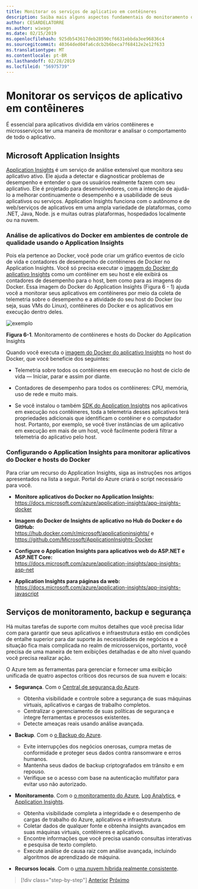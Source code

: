 ```yaml
---
title: Monitorar os serviços de aplicativo em contêineres
description: Saiba mais alguns aspectos fundamentais do monitoramento de arquiteturas de contêiner
author: CESARDELATORRE
ms.author: wiwagn
ms.date: 02/15/2019
ms.openlocfilehash: 925db543617deb28590cf6631ebbda3ee96836c4
ms.sourcegitcommit: 40364ded04fa6cdcb2b6beca7f68412e2e12f633
ms.translationtype: MT
ms.contentlocale: pt-BR
ms.lasthandoff: 02/28/2019
ms.locfileid: "56975739"
---
```

# <a name="monitor-containerized-application-services"></a>Monitorar os serviços de aplicativo em contêineres

É essencial para aplicativos dividida em vários contêineres e microsserviços ter uma maneira de monitorar e analisar o comportamento de todo o aplicativo.

## <a name="microsoft-application-insights"></a>Microsoft Application Insights

[Application Insights](https://docs.microsoft.com/azure/application-insights/app-insights-overview) é um serviço de análise extensível que monitora seu aplicativo ativo. Ele ajuda a detectar e diagnosticar problemas de desempenho e entender o que os usuários realmente fazem com seu aplicativo. Ele é projetado para desenvolvedores, com a intenção de ajudá-lo a melhorar continuamente o desempenho e a usabilidade de seus aplicativos ou serviços. Application Insights funciona com o autônomo e de web/serviços de aplicativos em uma ampla variedade de plataformas, como .NET, Java, Node. js e muitas outras plataformas, hospedados localmente ou na nuvem.

### <a name="analyzing-docker-apps-in-qa-environments-using-application-insights"></a>Análise de aplicativos do Docker em ambientes de controle de qualidade usando o Application Insights

Pois ela pertence ao Docker, você pode criar um gráfico eventos de ciclo de vida e contadores de desempenho de contêineres de Docker no Application Insights. Você só precisa executar o [imagem do Docker do aplicativo Insights](https://hub.docker.com/r/microsoft/applicationinsights/) como um contêiner em seu host e ele exibirá os contadores de desempenho para o host, bem como para as imagens do Docker. Essa imagem do Docker do Application Insights (Figura 6 - 1) ajuda você a monitorar seus aplicativos em contêineres por meio da coleta de telemetria sobre o desempenho e a atividade do seu host do Docker (ou seja, suas VMs do Linux), contêineres do Docker e os aplicativos em execução dentro deles.

![exemplo](./media/image1.png)

**Figura 6-1**. Monitoramento de contêineres e hosts do Docker do Application Insights

Quando você executa o [imagem do Docker do aplicativo Insights](https://hub.docker.com/r/microsoft/applicationinsights/) no host do Docker, que você beneficie dos seguintes:

- Telemetria sobre todos os contêineres em execução no host de ciclo de vida — Iniciar, parar e assim por diante.

- Contadores de desempenho para todos os contêineres: CPU, memória, uso de rede e muito mais.

- Se você instalou o também [SDK do Application Insights](https://docs.microsoft.com/azure/application-insights/app-insights-asp-net) nos aplicativos em execução nos contêineres, toda a telemetria desses aplicativos terá propriedades adicionais que identificam o contêiner e o computador host. Portanto, por exemplo, se você tiver instâncias de um aplicativo em execução em mais de um host, você facilmente poderá filtrar a telemetria do aplicativo pelo host.

### <a name="setting-up-application-insights-to-monitor-docker-applications-and-docker-hosts"></a>Configurando o Application Insights para monitorar aplicativos do Docker e hosts do Docker

Para criar um recurso do Application Insights, siga as instruções nos artigos apresentados na lista a seguir. Portal do Azure criará o script necessário para você.

- **Monitore aplicativos do Docker no Application Insights:** \
  <https://docs.microsoft.com/azure/application-insights/app-insights-docker>

- **Imagem do Docker de Insights de aplicativo no Hub do Docker e do GitHub:** \
  <https://hub.docker.com/r/microsoft/applicationinsights/> e \
  <https://github.com/Microsoft/ApplicationInsights-Docker>

- **Configure o Application Insights para aplicativos web do ASP.NET e ASP.NET Core:** \
  <https://docs.microsoft.com/azure/application-insights/app-insights-asp-net>

- **Application Insights para páginas da web:**  
  <https://docs.microsoft.com/azure/application-insights/app-insights-javascript>

## <a name="security-backup-and-monitoring-services"></a>Serviços de monitoramento, backup e segurança

Há muitas tarefas de suporte com muitos detalhes que você precisa lidar com para garantir que seus aplicativos e infraestrutura estão em condições de entalhe superior para dar suporte às necessidades de negócios e a situação fica mais complicada no realm de microsserviços, portanto, você precisa de uma maneira de tem exibições detalhadas e de alto nível quando você precisa realizar ação.

O Azure tem as ferramentas para gerenciar e fornecer uma exibição unificada de quatro aspectos críticos dos recursos de sua nuvem e locais:

- **Segurança**. Com o [Central de segurança do Azure](https://azure.microsoft.com/services/security-center/).
  - Obtenha visibilidade e controle sobre a segurança de suas máquinas virtuais, aplicativos e cargas de trabalho completos.
  - Centralizar o gerenciamento de suas políticas de segurança e integre ferramentas e processos existentes.
  - Detecte ameaças reais usando análise avançada.

- **Backup**. Com o [o Backup do Azure](https://azure.microsoft.com/services/backup/).
  - Evite interrupções dos negócios onerosas, cumpra metas de conformidade e proteger seus dados contra ransomware e erros humanos.
  - Mantenha seus dados de backup criptografados em trânsito e em repouso.
  - Verifique se o acesso com base na autenticação multifator para evitar uso não autorizado.

- **Monitoramento**. Com o [o monitoramento do Azure](https://azure.microsoft.com/solutions/monitoring/), [Log Analytics](https://azure.microsoft.com/services/log-analytics/), e [Application Insights](https://azure.microsoft.com/services/application-insights/).
  - Obtenha visibilidade completa a integridade e o desempenho de cargas de trabalho do Azure, aplicativos e infraestrutura.
  - Coletar dados de qualquer fonte e obtenha insights avançados em suas máquinas virtuais, contêineres e aplicativos.
  - Encontre informações que você precisa usando consultas interativas e pesquisa de texto completo. 
  - Execute análise de causa raiz com análise avançada, incluindo algoritmos de aprendizado de máquina.

- **Recursos locais**. Com o [uma nuvem híbrida realmente consistente](https://azure.microsoft.com/resources/truly-consistent-hybrid-cloud-with-microsoft-azure/).

>[!div class="step-by-step"]
>[Anterior](manage-production-docker-environments.md)
>[Próximo](../key-takeaways/index.md)
